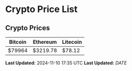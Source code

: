 # Crypto Price List

## Crypto Prices
| Bitcoin | Ethereum | Litecoin |
| ------- | -------- | -------- |
| $79964 | $3219.78 | $78.12 |
**Last Updated:** 2024-11-10 17:35 UTC
**Last Updated:** $DATE$
